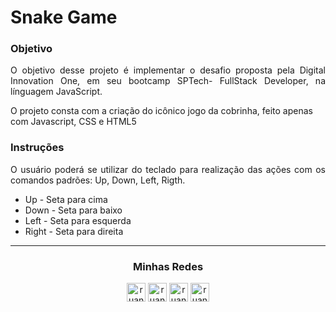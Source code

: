 # Snake Game

### Objetivo

<p align="justify"> O objetivo desse projeto é implementar o desafio proposta pela Digital Innovation One, em seu bootcamp SPTech- FullStack Developer, na línguagem JavaScript.

O projeto consta com a criação do icônico jogo da cobrinha, feito apenas com Javascript, CSS e HTML5 </p>


### Instruções

<p align="justify"> O usuário poderá se utilizar do teclado para realização das ações com os comandos padrões: Up, Down, Left, Rigth.</p>

+ Up - Seta para cima
+ Down - Seta para baixo
+ Left - Seta para esquerda
+ Right - Seta para direita

<hr>

<h3 align='center'>Minhas Redes</h3>
<p align='center'>
<a href="https://twitter.com/salescode_" target="blank"><img align="center" src="https://cdn.jsdelivr.net/npm/simple-icons@3.0.1/icons/twitter.svg" alt="ruansalles" height="30" width="30" /></a>
<a href="https://www.linkedin.com/in/ruan-sales-7b4051171/" target="blank"><img align="center" src="https://cdn.jsdelivr.net/npm/simple-icons@3.0.1/icons/linkedin.svg" alt="ruansalles" height="30" width="30" /></a>
<a href="https://www.instagram.com/osalescodes/" target="blank"><img align="center" src="https://cdn.jsdelivr.net/npm/simple-icons@3.0.1/icons/instagram.svg" alt="ruansalles" height="30" width="30" /></a>
<a href="https://www.instagram.com/osalescodes/" target="blank"><img align="center" src="https://img.icons8.com/ios-filled/50/000000/twitch.png" alt="ruansalles" height="30" width="30" /></a>

